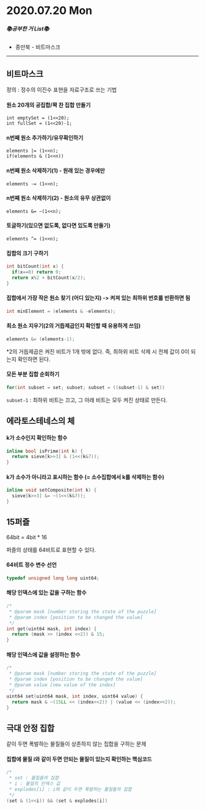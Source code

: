 # 2020.07.20 Mon

##### **📚공부한 거 List📚**

- 종만북 - 비트마스크

-----

## 비트마스크

정의 : 정수의 이진수 표현을 자료구조로 쓰는 기법

#### 원소 20개의 공집합/꽉 찬 집합 만들기 

```
int emptySet = (1<<20);
int fullSet = (1<<20)-1;
```

#### n번째 원소 추가하기/유무확인하기

```
elements |= (1<<n);
if(elements & (1<<n))
```

#### n번째 원소 삭제하기(1) - 원래 있는 경우에만

```
elements -= (1<<n);
```

#### n번째 원소 삭제하기(2) - 원소의 유무 상관없이

```
elements &= ~(1<<n);
```

#### 토글하기(있으면 없도록, 없다면 있도록 만들기)

```
elements ^= (1<<n);
```

#### 집합의 크기 구하기

```c++
int bitCount(int x) {
  if(x==0) return 0;
  return x%2 + bitCount(x/2);
}
```

#### 집합에서 가장 작은 원소 찾기 (어디 있는지) -> 켜져 있는 최하위 번호를 반환하면 됨

```c++
int minElement = (elements & -elements);
```

#### 최소 원소 지우기(2의 거듭제곱인지 확인할 때 유용하게 쓰임)

```c++
elements &= (elements-1);
```

*2의 거듭제곱은 켜진 비트가 1개 밖에 없다. 즉, 최하위 비트 삭제 시 전체 값이 0이 되는지 확인하면 된다. 

#### 모든 부분 집합 순회하기

```c++
for(int subset = set; subset; subset = ((subset-1) & set))
```

`subset-1` : 최하위 비트는 끄고, 그 아래 비트는 모두 켜진 상태로 만든다.





## 에라토스테네스의 체

#### k가 소수인지 확인하는 함수

```c++
inline bool isPrime(int k) {
  return sieve[k>>3] & (1<<(k&7));
}
```

#### k가 소수가 아니라고 표시하는 함수 (= 소수집합에서 k를 삭제하는 함수)

```c++
inline void setComposite(int k) {
  sieve[k>>3] &= ~(1<<(k&7));
}
```



## 15퍼즐

64bit = 4bit * 16

퍼즐의 상태를 64비트로 표현할 수 있다.

#### 64비트 정수 변수 선언

```c++
typedef unsigned long long uint64;
```

#### 해당 인덱스에 있는 값을 구하는 함수

```c++
/* 
 * @param mask [number storing the state of the puzzle]
 * @param index [position to be changed the value]
 */
int get(uint64 mask, int index) {
  return (mask >> (index <<2)) & 15;
}
```

#### 해당 인덱스에 값을 설정하는 함수

```c++
/* 
 * @param mask [number storing the state of the puzzle]
 * @param index [position to be changed the value]
 * @param value [new value of the index]
 */
uint64 set(uint64 mask, int index, uint64 value) {
  return mask & ~(15LL << (index<<2)) | (value << (index<<2));
}
```



## 극대 안정 집합

같이 두면 폭발하는 물질들이 상존하지 않는 집합을 구하는 문제

#### 집합에 물질 i와 같이 두면 안되는 물질이 있는지 확인하는 핵심코드

```c++
/*
 * set : 물질들의 집합
 * i : 물질의 인덱스 값
 * explodes[i] : i와 같이 두면 폭발하는 물질들의 집합
 */
(set & (1<<i)) && (set & explodes[i])
```


